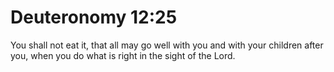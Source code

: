 # Deuteronomy 12:25

You shall not eat it, that all may go well with you and with your children after you, when you do what is right in the sight of the Lord.
